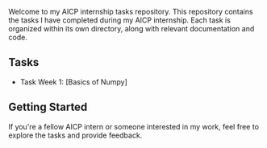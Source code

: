 Welcome to my AICP internship tasks repository. This repository contains the tasks I have completed during my AICP internship. Each task is organized within its own directory, along with relevant documentation and code.

## Tasks

- Task Week 1: [Basics of Numpy]



## Getting Started

If you're a fellow AICP intern or someone interested in my work, feel free to explore the tasks and provide feedback.



